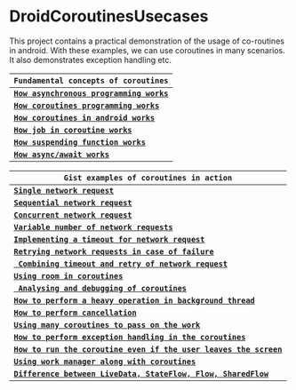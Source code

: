 # DroidCoroutinesUsecases
This project contains a practical demonstration of the usage of co-routines in android. With these examples, we can use coroutines in many scenarios. It also demonstrates exception handling etc.

| **` Fundamental concepts of coroutines `** |
| - |
| [**`How asynchronous programming works`**](https://github.com/devrath/DroidCoroutinesUsecases/wiki/How-asynchronous-programming-works) |
| [**`How coroutines programming works`**](https://github.com/devrath/DroidCoroutinesUsecases/wiki/How-coroutines-programming-works) |
| [**`How coroutines in android works`**](https://github.com/devrath/DroidCoroutinesUsecases/wiki/How-coroutines-in-android-works) |
| [**`How job in coroutine works`**](https://github.com/devrath/DroidCoroutinesUsecases/wiki/How-Job-in-coroutine-works) |
| [**`How suspending function works`**](https://github.com/devrath/DroidCoroutinesUsecases/wiki/How-suspending-functions-works) |
| [**`How async/await works`**](https://github.com/devrath/DroidCoroutinesUsecases/wiki/How-async-await-works) |



| **` Gist examples of coroutines in action `** |
| - |
| [**`Single network request`**](https://github.com/devrath/DroidCoroutinesUsecases/wiki/Single-network-request) |
| [**`Sequential network request`**](https://github.com/devrath/DroidCoroutinesUsecases/wiki/Sequential-network-request) |
| [**`Concurrent network request`**](https://github.com/devrath/DroidCoroutinesUsecases/wiki/Concurrent-network-request) |
| [**`Variable number of network requests`**](https://github.com/devrath/DroidCoroutinesUsecases/wiki/Variable-number-of-network-requests) |
| [**`Implementing a timeout for network request`**](https://github.com/devrath/DroidCoroutinesUsecases/wiki/Implementing-a-timeout-for-network-request) |
| [**`Retrying network requests in case of failure`**](https://github.com/devrath/DroidCoroutinesUsecases/wiki/Retrying-network-requests-in-case-of-failure) |
| [**` Combining timeout and retry of network request`**](https://github.com/devrath/DroidCoroutinesUsecases/wiki/Combining-timeout-and-retry-of-network-request) |
| [**`Using room in coroutines`**](https://github.com/devrath/DroidCoroutinesUsecases/wiki/Using-room-in-coroutines) |
| [**` Analysing and debugging of coroutines`**](https://github.com/devrath/DroidCoroutinesUsecases/wiki/Analysing-and-debugging-of-coroutines) |
| [**`How to perform a heavy operation in background thread`**](https://github.com/devrath/DroidCoroutinesUsecases/wiki/How-to-perform-a-heavy-operation-in-background-thread) |
| [**`How to perform cancellation`**](https://github.com/devrath/DroidCoroutinesUsecases/wiki/How-to-perform-cancellation) |
| [**`Using many coroutines to pass on the work`**](https://github.com/devrath/DroidCoroutinesUsecases/wiki/Using-many-coroutines-to-pass-on-the-work) |
| [**`How to perform exception handling in the coroutines`**](https://github.com/devrath/DroidCoroutinesUsecases/wiki/How-to-perform-exception-handling-in-the-coroutines) |
| [**`How to run the coroutine even if the user leaves the screen`**](https://github.com/devrath/DroidCoroutinesUsecases/wiki/How-to-run-the-coroutine-even-if-the-user-leaves-the-screen) |
| [**`Using work manager along with coroutines`**](https://github.com/devrath/DroidCoroutinesUsecases/wiki/Using-work-manager-along-with-coroutines) |
| [**`Difference between LiveData, StateFlow, Flow, SharedFlow`**](https://github.com/devrath/DroidCoroutinesUsecases/wiki/Difference-between-LiveData,-StateFlow,-Flow,-SharedFlow) |
